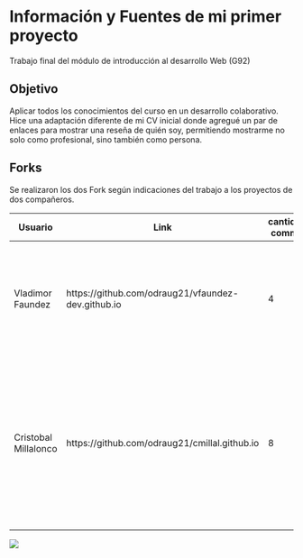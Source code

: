 <h1>Información y Fuentes de mi primer proyecto</h1>

<p> Trabajo final del módulo de introducción al desarrollo Web (G92) </p>
  

<h2>Objetivo</h2>
Aplicar todos los conocimientos del curso en un desarrollo colaborativo. Hice una adaptación diferente de mi CV inicial donde agregué un par de enlaces para mostrar una reseña de quién soy, permitiendo mostrarme no solo como profesional, sino también como persona.

<h2> Forks </h2>
Se realizaron los dos Fork según indicaciones del trabajo a los proyectos de dos compañeros.

<table>
  <thead>
      <tr>
          <th>Usuario</th>
          <th>Link</th>
          <th>cantidad commit</th>
          <th>Comentario</th>
      </tr>
  </thead>
  <tbody>
      <tr>
          <td>Vladimor Faundez</td>
          <td>https://github.com/odraug21/vfaundez-dev.github.io</td>
          <td>4</td>
          <td>Se realizo cambios a este proyecto en CSS, y en le index alineación en los textos del portafolio </td>
      </tr>
      <tr>
          <td>Cristobal Millalonco</td>
          <td>https://github.com/odraug21/cmillal.github.io</td>
          <td>8</td>
          <td>Se realizo cambios a este proyecto en CSS, y en le index alineación en los textos del portafolio, color de body y otros detalles de alineación </td>
      </tr>
  </tbody>
</table>

<p align="left">
<img src="https://img.shields.io/badge/STATUS-EN%20DESAROLLO-green">
</p>